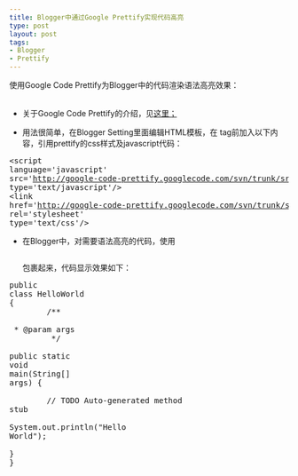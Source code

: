 ```yaml
--- 
title: Blogger中通过Google Prettify实现代码高亮
type: post
layout: post
tags: 
- Blogger
- Prettify
---
```

使用Google Code Prettify为Blogger中的代码渲染语法高亮效果：<br /><br /><ul><li>关于Google Code Prettify的介绍，见<a href="http://code.google.com/p/google-code-prettify/">这里；</a></li></ul><ul><li>用法很简单，在Blogger Setting里面编辑HTML模板，在</head> tag前加入以下内容，引用prettify的css样式及javascript代码：</li></ul><pre><span><script</span><span> </span><span>language</span><span>=</span><span>'javascript'</span><span> </span><span>src</span><span>=</span><span>'http://google-code-prettify.googlecode.com/svn/trunk/src/prettify.js'</span><span> </span><span>type</span><span>=</span><span>'text/javascript'</span><span>/></span><span><br /></span><span><link</span><span> </span><span>href</span><span>=</span><span>'http://google-code-prettify.googlecode.com/svn/trunk/src/prettify.css'</span><span> </span><span>rel</span><span>=</span><span>'stylesheet'</span><span> </span><span>type</span><span>=</span><span>'text/css'</span><span>/></span><span><br /></span><span><style></span><span><br />pre </span><span>{</span><span><br />  background</span><span>-</span><span>color </span><span>:</span><span> </span><span>#f7f7f7;</span><span><br />  overflow         </span><span>:</span><span> </span><span>auto</span><span> </span><span>;</span><span><br /></span><span>}</span><span><br />pre</span><span>.</span><span>prettyprint </span><span>{</span><span> padding</span><span>:</span><span> </span><span>12px</span><span>;</span><span> border</span><span>:</span><span> </span><span>1px</span><span> solid </span><span>#777; }</span><span><br /></span><span></style></span></pre><ul><li>在Blogger中，对需要语法高亮的代码，使用<pre class="prettyprint"></pre>包裹起来，代码显示效果如下：</li></ul><pre><span>public</span><span> </span><span>class</span><span> </span><span>HelloWorld</span><span> </span><span>{</span><span><br />        </span><span>/**<br />         * @param args<br />         */</span><span><br />        </span><span>public</span><span> </span><span>static</span><span> </span><span>void</span><span> main</span><span>(</span><span>String</span><span>[]</span><span> args</span><span>)</span><span> </span><span>{</span><span><br />                </span><span>// TODO Auto-generated method stub</span><span><br />                </span><span>System</span><span>.</span><span>out</span><span>.</span><span>println</span><span>(</span><span>"Hello World"</span><span>);</span><span><br />        </span><span>}</span><span><br /></span><span>}</span></pre>
